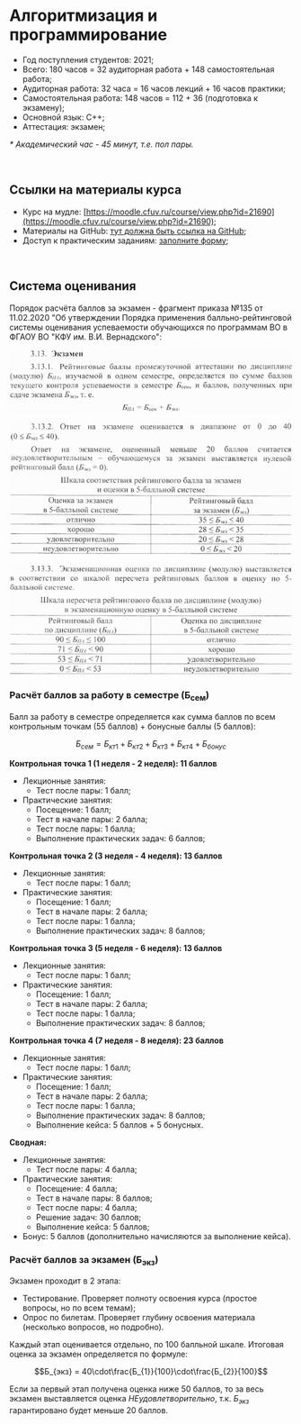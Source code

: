 # Алгоритмизация и программирование

- Год поступления студентов: 2021;
- Всего: 180 часов = 32 аудиторная работа + 148 самостоятельная работа;
- Аудиторная работа: 32 часа = 16 часов лекций + 16 часов практики;
- Самостоятельная работа: 148 часов = 112 + 36 (подготовка к экзамену);
- Основной язык: С++;
- Аттестация: экзамен;

*\* Академический час - 45 минут, т.е. пол пары.*

<br>

## Ссылки на материалы курса

- Курс на мудле: [https://moodle.cfuv.ru/course/view.php?id=21690](https://moodle.cfuv.ru/course/view.php?id=21690);
- Материалы на GitHub: [тут должна быть ссылка на GitHub](#);
- Доступ к практическим заданиям: [заполните форму](https://docs.google.com/forms/d/e/1FAIpQLSdSMPWvcgfM0_Zvoet8sF-B6_vPutoaIJooca8dl4mkN2crAw/viewform?usp=sf_link);

<br>

## Система оценивания

Порядок расчёта баллов за экзамен - фрагмент приказа №135 от 11.02.2020 "Об утверждении Порядка применения балльно-рейтинговой системы оценивания успеваемости обучающихся по программам ВО в ФГАОУ ВО "КФУ им. В.И. Вернадского":

![Фрагмент приказа](./img/score_1.png)

![Фрагмент приказа](./img/score_2.png)

![Фрагмент приказа](./img/score_3.png)

### Расчёт баллов за работу в семестре (Б<sub>сем</sub>)

Балл за работу в семестре определяется как сумма баллов по всем контрольным точкам (55 баллов) + бонусные баллы (5 баллов):

$$Б_{сем} = Б_{кт1} + Б_{кт2} + Б_{кт3} + Б_{кт4} + Б_{бонус}$$

**Контрольная точка 1 (1 неделя - 2 неделя): 11 баллов**

- Лекционные занятия:
  - Тест после пары: 1 балл;
- Практические занятия:
  - Посещение: 1 балл;
  - Тест в начале пары: 2 балла;
  - Тест после пары: 1 балла;
  - Выполнение практических задач: 6 баллов;

**Контрольная точка 2 (3 неделя - 4 неделя): 13 баллов**

- Лекционные занятия:
  - Тест после пары: 1 балл;
- Практические занятия:
  - Посещение: 1 балл;
  - Тест в начале пары: 2 балла;
  - Тест после пары: 1 балла;
  - Выполнение практических задач: 8 баллов;

**Контрольная точка 3 (5 неделя - 6 неделя): 13 баллов**

- Лекционные занятия:
  - Тест после пары: 1 балл;
- Практические занятия:
  - Посещение: 1 балл;
  - Тест в начале пары: 2 балла;
  - Тест после пары: 1 балла;
  - Выполнение практических задач: 8 баллов;

**Контрольная точка 4 (7 неделя - 8 неделя): 23 баллов**

- Лекционные занятия:
  - Тест после пары: 1 балл;
- Практические занятия:
  - Посещение: 1 балл;
  - Тест в начале пары: 2 балла;
  - Тест после пары: 1 балла;
  - Выполнение практических задач: 8 баллов;
  - Выполнение кейса: 5 баллов + 5 бонусных.

**Сводная:**

- Лекционные занятия:
  - Тест после пары: 4 балла;
- Практические занятия:
  - Посещение: 4 балла;
  - Тест в начале пары: 8 баллов;
  - Тест после пары: 4 балла;
  - Решение задач: 30 баллов;
  - Выполнение кейса: 5 баллов;
- Бонус: 5 баллов (дополнительно начисляются за выполнение кейса).

### Расчёт баллов за экзамен (Б<sub>экз</sub>)

Экзамен проходит в 2 этапа:

- Тестирование. Проверяет полноту освоения курса (простое вопросы, но по всем темам);
- Опрос по билетам. Проверяет глубину освоения материала (несколько вопросов, но подробно).

Каждый этап оценивается отдельно, по 100 балльной шкале. Итоговая оценка за экзамен определяется по формуле:

$$Б_{экз} = 40\cdot\frac{Б_{1}}{100}\cdot\frac{Б_{2}}{100}$$

Если за первый этап получена оценка ниже 50 баллов, то за весь экзамен выставляется оценка *НЕудовлетворительно*, т.к. $Б_{экз}$ гарантировано будет меньше 20 баллов.
